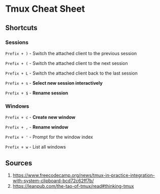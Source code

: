 # Tmux Cheat Sheet

## Shortcuts

### Sessions

`Prefix + )` - Switch the attached client to the previous session

`Prefix + (` - Switch the attached client to the next session

`Prefix + L` - Switch the attached client back to the last session

`Prefix + s` - **Select new session interactively**

`Prefix + $` - **Rename session**


### Windows

`Prefix + c` - **Create new window**

`Prefix + ,` - **Rename window**

`Prefix + '` - Prompt for the window index

`Prefix + w` - List all windows

## Sources

1. https://www.freecodecamp.org/news/tmux-in-practice-integration-with-system-clipboard-bcd72c62ff7b/
2. https://leanpub.com/the-tao-of-tmux/read#thinking-tmux
